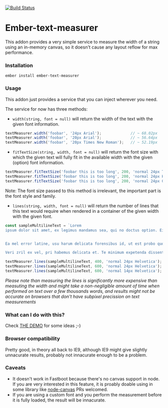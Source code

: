 [![Build Status](https://travis-ci.org/cibernox/ember-text-measurer.svg?branch=dummy-branch)](https://travis-ci.org/cibernox/ember-text-measurer)

# Ember-text-measurer

This addon provides a very simple service to measure the width of a string
using an in-memory canvas, so it doesn't cause any layout reflow for max
performance.

### Installation

`ember install ember-text-measurer`

### Usage

This addon just provides a service that you can inject wherever you need.

The service for now has three methods:

* `width(string, font = null)` will return the width of the text with the given font information.

```js
textMeasurer.width('foobar', '24px Arial');             // ~ 68.02px
textMeasurer.width('foobar', '20px Arial');             // ~ 56.64px
textMeasurer.width('foobar', '20px Times New Roman');   // ~ 52.19px
```

* `fitTextSize(string, width, font = null)` will return the font size with which the given text
will fully fit in the available width with the given (option) font information.

```js
textMeasurer.fitTextSize('foobar this is too long', 200, 'normal 24px Times'); // 22px
textMeasurer.fitTextSize('foobar this is too long', 200, 'normal 24px Helvetica'); // 21px
textMeasurer.fitTextSize('foobar this is too long', 200, 'normal 24px Georgia'); // 20px
```

Note: The font size passed to this method is irrelevant, the important part is the font style and family.

* `lines(string, width, font = null)` will return the number of lines that this text would
  require when rendered in a container of the given width with the given font.

```js
const sampleMultilineText = `Lorem
ipsum dolor sit amet, ex legimus mandamus sea, qui no doctus option. Ei pri commune maiestatis. Mea at facete appetere tincidunt. Et sea quaestio expetendis. No eius virtute delenit per.


Ea mel error latine, usu harum delicata forensibus id, ut est probo quodsi regione. Sumo definitiones ex has, percipit voluptatum an qui. Eius solet aeterno sea ut, qui ex inani persequeris. In nostro facilis consetetur mea. Ut audiam virtute nostrum eam, omnes luptatum splendide eam at.

Veri zril ex vel, pri habemus delicata et. Te minimum expetenda dissentiet est, homero omnium expetenda no pri, enim fuisset usu ei. Mel ex quidam scripserit, pri aliquip debitis id. Vis ea legere persius recteque, utamur blandit volutpat ea vel.`;

textMeasurer.lines(sampleMultilineText, 400, 'normal 24px Helvetica'); // 26 lines
textMeasurer.lines(sampleMultilineText, 600, 'normal 24px Helvetica'); // 19 lines
textMeasurer.lines(sampleMultilineText, 600, 'normal 14px Helvetica'); // 14 lines
```

_Please note than measuring the lines is significantly more expensive than measuting the width
and might take a non-negligible amount of time when performed on text over a few thousands words, and
results might not be accurate on browsers that don't have subpixel precission on text measurements_

### What can I do with this?

Check [THE DEMO](https://ember-text-measurer.pagefrontapp.com) for some ideas ;-)

### Browser compatibility

Pretty good, in theory all back to IE9, although IE9 might give slightly unnacurate results,
probably not innacurate enough to be a problem.

### Caveats

- It doesn't work in Fastboot because there's no canvas support in node. If you are very interested in
  this feature, it is proably doable using in some library like [node-canvas](https://github.com/Automattic/node-canvas)
  PRs welcomed.
- If you are using a custom font and you perform the measurement before it is fully loaded,
  the result will be innacurate.

